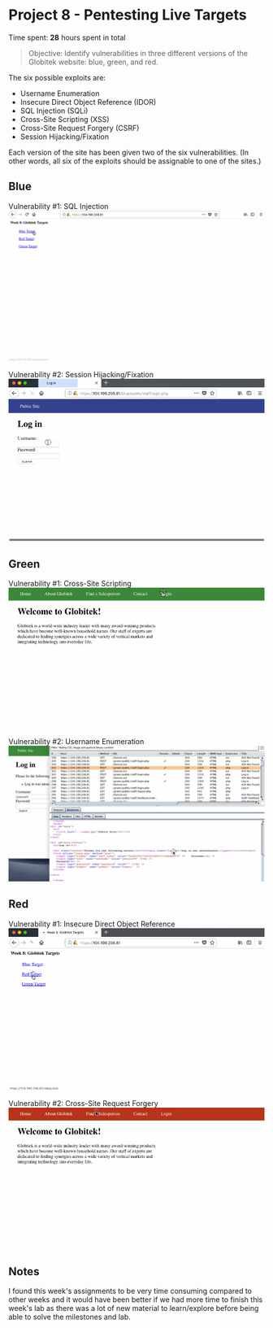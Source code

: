 # Project 8 - Pentesting Live Targets

Time spent: **28** hours spent in total

> Objective: Identify vulnerabilities in three different versions of the Globitek website: blue, green, and red.

The six possible exploits are:
* Username Enumeration
* Insecure Direct Object Reference (IDOR)
* SQL Injection (SQLi)
* Cross-Site Scripting (XSS)
* Cross-Site Request Forgery (CSRF)
* Session Hijacking/Fixation

Each version of the site has been given two of the six vulnerabilities. (In other words, all six of the exploits should be assignable to one of the sites.)

## Blue

Vulnerability #1: SQL Injection
<img src="Blue_SQL_Injection.gif">

Vulnerability #2: Session Hijacking/Fixation
<img src="Blue_Session_Hijack.gif">

## Green

Vulnerability #1: Cross-Site Scripting
<img src="Green_Cross-Site_Scripting.gif">

Vulnerability #2: Username Enumeration
<img src="Green_Username_Enumeration.gif">


## Red

Vulnerability #1: Insecure Direct Object Reference
<img src="Red_IDOR.gif">

Vulnerability #2: Cross-Site Request Forgery
<img src="Red_Cross-Site_Request_Forgery.gif">


## Notes

I found this week's assignments to be very time consuming compared to other weeks and it would have been better if we had more time to finish this week's lab as there was a lot of new material to learn/explore before being able to solve the milestones and lab.